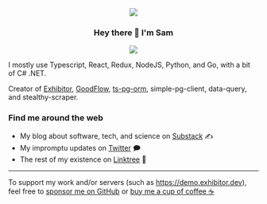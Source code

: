 <div align="center">
  <img src="https://user-images.githubusercontent.com/10605534/212244354-cada921a-1581-4284-9893-c66ece2dcd27.png" />
</div>

<div align="center">
  <h3>Hey there 👋 I'm Sam</h3>
  <img src="https://komarev.com/ghpvc/?username=samhuk&style=flat" />
</div>

I mostly use Typescript, React, Redux, NodeJS, Python, and Go, with a bit of C# .NET.

Creator of [Exhibitor](https://github.com/samhuk/exhibitor), [GoodFlow](https://github.com/samhuk/good-flow), [ts-pg-orm](https://github.com/samhuk/ts-pg-orm), simple-pg-client, data-query, and stealthy-scraper.

### Find me around the web

* My blog about software, tech, and science on [Substack](https://samhuk.substack.com) ✍️
* My impromptu updates on [Twitter](https://twitter.com/thesamhuk) 🗩
* The rest of my existence on [Linktree](https://linktr.ee/samhuk) 🌳

---

To support my work and/or servers (such as https://demo.exhibitor.dev), feel free to [sponsor me on GitHub](https://github.com/sponsors/samhuk) or [buy me a cup of coffee ☕](https://www.buymeacoffee.com/samhuk)
